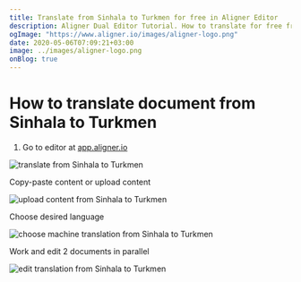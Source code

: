 ```yaml
---
title: Translate from Sinhala to Turkmen for free in Aligner Editor
description: Aligner Dual Editor Tutorial. How to translate for free from Sinhala to Turkmen. Aligner is multilingual document management platform. 
ogImage: "https://www.aligner.io/images/aligner-logo.png"
date: 2020-05-06T07:09:21+03:00
image: ../images/aligner-logo.png
onBlog: true
---
```


# How to translate document from Sinhala to Turkmen

1. Go to editor at [app.aligner.io](https://app.aligner.io "Aligner App web page")

![translate from Sinhala to Turkmen](../aligner-blank-editor.png "translate from Sinhala to Turkmen")

Copy-paste content or upload content

![upload content from Sinhala to Turkmen](../aligner-uploaded-document.png "upload content from Sinhala to Turkmen")

Choose desired language

![choose machine translation from Sinhala to Turkmen](../aligner-language-dropdown.png "choose machine translation from Sinhala to Turkmen")

Work and edit 2 documents in parallel

![edit translation from Sinhala to Turkmen](../aligner-double-sitded-editor.png "edit translation from Sinhala to Turkmen")

